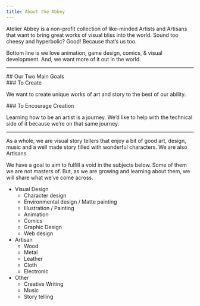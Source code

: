 ```yaml
---
title: About the Abbey
---
```

Atelier Abbey is a non-profit collection of like-minded Artists and Artisans that want to bring great works of visual bliss into the world. Sound too cheesy and hyperbolic? Good! Because that’s us too.

Bottom line is we love animation, game design, comics, &amp; visual development. And, we want more of it out in the world.
<hr>
## Our Two Main Goals

<div class="one_half to-create">
### To Create

We want to create unique works of art and story to the best of our ability.


</div>

<div class="one_half last to-encourage-creation">
### To Encourage Creation

Learning how to be an artist is a journey. We’d like to help with the technical side of it because we’re on that same journey.
</div>

<div class="clear"></div>

<hr>

As a whole, we are visual story tellers that enjoy a bit of good art, design, music and a well made story filled with wonderful characters. We are also Artisans

We have a goal to aim to fulfill a void in the subjects below. Some of them we are not masters of. But, as we are growing and learning about them, we will share what we’ve come across.

- Visual Design
	- Character design
	- Environmental design / Matte painting
	- Illustration / Painting
	- Animation
	- Comics
	- Graphic Design
	- Web design
- Artisan
	- Wood
	- Metal
	- Leather
	- Cloth
	- Electronic
- Other
	- Creative Writing
	- Music
	- Story telling